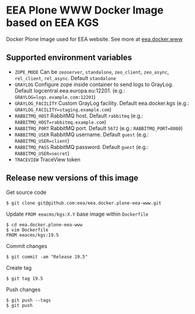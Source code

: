 # EEA Plone WWW Docker Image based on EEA KGS

Docker Plone Image used for EEA website. See more at [eea.docker.www](https://github.com/eea/eea.docker.www)

## Supported environment variables

* `ZOPE_MODE` Can be `zeoserver`, `standalone`, `zeo_client`, `zeo_async`,  `rel_client`, `rel_async`. Default `standalone`
* `GRAYLOG` Configure zope inside container to send logs to GrayLog. Default logcentral.eea.europa.eu:12201. (e.g.: `GRAYLOG=logs.example.com:12201`)
* `GRAYLOG_FACILITY` Custom GrayLog facility. Default eea.docker.kgs (e.g.: `GRAYLOG_FACILITY=staging.example.com`)
* `RABBITMQ_HOST` RabbitMQ host. Default `rabbitmq` (e.g.: `RABBITMQ_HOST=rabbitmq.example.com`)
* `RABBITMQ_PORT` RabbitMQ port. Default `5672` (e.g.: `RABBITMQ_PORT=8080`)
* `RABBITMQ_USER` RabbitMQ username. Default `guest` (e.g.: `RABBITMQ_USER=client`)
* `RABBITMQ_PASS` RabbitMQ password. Default `guest` (e.g.: `RABBITMQ_USER=secret`)
* `TRACEVIEW` TraceView token

## Release new versions of this image

Get source code

    $ git clone git@github.com:eea/eea.docker.plone-eea-www.git

Update `FROM eeacms/kgs:X.Y` base image within `Dockerfile`

    $ cd eea.docker.plone-eea-www
    $ vim Dockerfile
    FROM eeacms/kgs:19.5

Commit changes

    $ git commit -am "Release 19.5"

Create tag

    $ git tag 19.5

Push changes

    $ git push --tags
    $ git push
